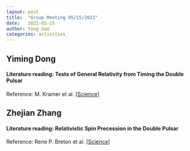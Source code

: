 ```yaml
---
layout: post
title:  "Group Meeting 05/15/2021"
date:   2021-05-15
author: Yong Gao
categories: activities
---
```


## Yiming Dong

#### Literature reading: Tests of General Relativity from Timing the Double Pulsar

Reference: M. Kramer et al. [[Science](https://science.sciencemag.org/content/314/5796/97/tab-pdf)]

##  Zhejian Zhang

#### Literature reading: Relativistic Spin Precession in the Double Pulsar

Reference: Rene P. Breton et al. [[Science](https://science.sciencemag.org/content/321/5885/104/tab-pdf)]









